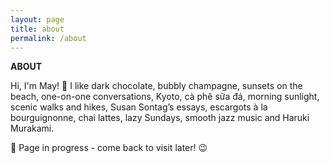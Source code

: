 ```yaml
---
layout: page
title: about
permalink: /about
---
```


<b>ABOUT</b>

Hi, I'm May! 👋 I like dark chocolate, bubbly champagne, sunsets on the beach, one-on-one conversations, Kyoto, cà phê sữa đá, morning sunlight, scenic walks and hikes, Susan Sontag’s essays, escargots à la bourguignonne, chai lattes, lazy Sundays, smooth jazz music and Haruki Murakami.

🚧 Page in progress - come back to visit later! 😉

<style>
  .wrapper {
    max-width: 58em;
  }
</style>